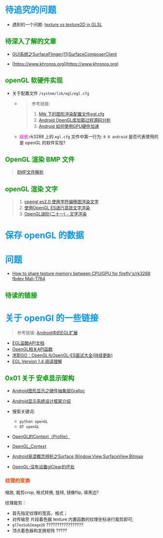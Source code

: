 # <font color=#0099ff> **待追究的问题** </font>

- 遇到的一个问题: [texture vs texture2D in GLSL](https://stackoverflow.com/questions/12307278/texture-vs-texture2d-in-glsl)

## <font color=#009A000> 待深入了解的文章 </font>

- [GUI系统之SurfaceFlinger(11)SurfaceComposerClient](https://blog.csdn.net/xuesen_lin/article/details/8954957)

- [https://www.khronos.org](https://www.khronos.org)


## <font color=#009A000> openGL 软硬件实现 </font>

- 关于配置文件 `/system/lib/egl/egl.cfg`
    - > 参考链接:
      > 1. [Mtk 下的图形渲染配置文件egl.cfg](https://blog.csdn.net/sunweizhong1024/article/details/8695430)
      > 2. [Android OpenGL库加载过程源码分析](https://blog.csdn.net/luozirong/article/details/45041379)
      > 3. [Android 如何使用GPU硬件加速](https://www.linuxidc.com/Linux/2011-05/35576.htm)
    - <font color=#EA00DA>疑惑:</font>rk3288 上的 `egl.cfg` 文件中第一行为: `0 0 android` 是否代表使用的是 openGL 的软件实现?

## <font color=#009A000> OpenGL 渲染 BMP 文件 </font>

> [BMP文件解析](https://www.cnblogs.com/wainiwann/p/7086844.html)

## <font color=#009A000> openGL 渲染 文字 </font>

> 1. [opengl es2.0 使用字符偏移图渲染文字](https://blog.csdn.net/fastmapmobileteam/article/details/50237935)
> 2. [使用OpenGL ES进行高效文字渲染](https://blog.csdn.net/jeffasd/article/details/77864360)
> 3. [OpenGL进阶(二十一) - 文字渲染](https://blog.csdn.net/silangquan/article/details/52748792)


# <font color=#0099ff> **保存 openGL 的数据** </font>


# <font color=#0099ff> **问题** </font>

- [How to share texture memory between CPU/GPU for firefly's/rk3288 fbdev Mali-T764](https://community.arm.com/graphics/f/discussions/5145/how-to-share-texture-memory-between-cpu-gpu-for-firefly-s-rk3288-fbdev-mali-t764)


## <font color=#009A000> 待读的链接 </font>

# <font color=#0099ff> **关于 openGl 的一些链接** </font>
> 参考链接: [Android中的EGL扩展](http://ju.outofmemory.cn/entry/146313)
- [EGL函数API文档](https://www.zybuluo.com/cxm-2016/note/572030#egl%E5%87%BD%E6%95%B0api%E6%96%87%E6%A1%A3)
- [OpenGL相关API函数](https://www.zybuluo.com/cxm-2016/note/553541)
- [求职GO：OpenGL与OpenGL-ES面试大全(持续更新)](https://www.zybuluo.com/cxm-2016/note/536179)
- [EGL Version 1.4 阅读理解](https://wenku.baidu.com/view/4af189d2b9f3f90f76c61bfd.html)

## <font color=#009A000> 0x01 关于 安卓显示架构 </font>

- [Android图形显示之硬件抽象层Gralloc](https://blog.csdn.net/yangwen123/article/details/12192401)
- [Android显示系统设计框架介绍](https://blog.csdn.net/flyingqr/article/details/53992681)

- 搜索关键词:
  - `python openGL`
  - `QT openGL`

- [OpenGL的Context（Profile）](https://blog.csdn.net/csxiaoshui/article/details/79032464)
- [OpenGL_Context](https://www.khronos.org/opengl/wiki/OpenGL_Context)

- [Android易混概念辨析之Surface,Window,View,SurfaceView,Bitmap](https://www.jianshu.com/p/7897d97d17cc) 
- [OpenGL-没有设置glClear的坏处](https://blog.csdn.net/ZCMUCZX/article/details/79247691)


### <font color=#FF4500> 纹理的变换 </font>

缩放, 裁剪crop, 格式转换, 旋转, 镜像flip, 填黑边?

纹理裁剪：

- 首先指定纹理的宽高，格式；
- 对传输至 片段着色器 texture 内置函数的纹理坐标进行裁剪即可;
- `glTexSubImage2D` ?????????????????
- 顶点着色器和变换矩阵 ?????
